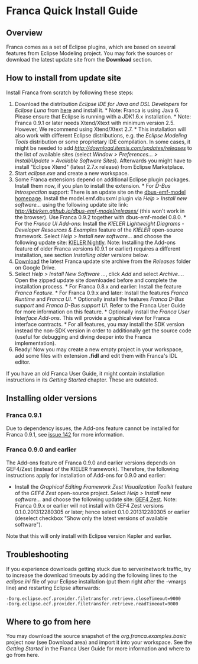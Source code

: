 # Franca Quick Install Guide #

## Overview ##

Franca comes as a set of Eclipse plugins, which are based on several features from Eclipse Modeling project. You may fork the sources or download the latest update site from the **Download** section.


## How to install from update site ##

Install Franca from scratch by following these steps:
  1. Download the distribution _Eclipse IDE for Java and DSL Developers_ for _Eclipse Luna_ from [here](https://eclipse.org/downloads/packages/eclipse-ide-java-and-dsl-developers/lunar) and install it.
    * Note: Franca is using Java 6. Please ensure that Eclipse is running with a JDK1.6.x installation.
    * Note: Franca 0.9.1 or later needs Xtend/Xtext with minimum version 2.5. However, We recommend using Xtend/Xtext 2.7.
    * This installation will also work with different Eclipse distributions, e.g. the _Eclipse Modeling Tools_ distribution or some proprietary IDE compilation. In some cases, it might be needed to add _http://download.itemis.com/updates/releases_ to the list of available sites (select _Window > Preferences... > Install/Update > Available Software Sites_). Afterwards you might have to install "Eclipse Xtend" (latest 2.7.x release) from Eclipse Marketplace.
  1. Start _eclipse.exe_ and create a new workspace.
  1. Some Franca extensions depend on additional Eclipse plugin packages. Install them now, if you plan to install the extension.
    * For _D-Bus Introspection_ support: There is an update site on the [dbus-emf-model homepage](https://github.com/kbirken/dbus-emf-model). Install the model.emf.dbusxml plugin via _Help > Install new software..._ using the following update site link: _http://kbirken.github.io/dbus-emf-model/releases/_ (this won't work in the browser). Use Franca 0.9.2 together with dbus-emf-model 0.8.0.
    * For the _Franca UI Add-ons_: Install the _KIELER Lightweight Diagrams - Developer Resources & Examples_ feature of the _KIELER_ open-source framework. Select _Help > Install new software..._ and choose the following update  site: [KIELER Nightly](http://rtsys.informatik.uni-kiel.de/~kieler/updatesite/nightly). Note: Installing the Add-ons feature of older Franca versions (0.9.1 or earlier) requires a different installation, see section _Installing older versions_ below.
  1. [Download](https://googledrive.com/host/0B7JseVbR6jvhazEtRDVsSk9mX1k) the latest Franca update site archive from the _Releases_ folder on Google Drive.
  1. Select _Help > Install New Software ..._, click _Add_ and select _Archive..._. Open the zipped update site downloaded before and complete the installation process.
    * For Franca 0.8.x and earlier: Install the feature _Franca Feature_.
    * For Franca 0.9.x and later: Install the features _Franca Runtime_ and _Franca UI_.
    * Optionally install the features _Franca D-Bus support_ and _Franca D-Bus support UI_. Refer to the Franca User Guide for more information on this feature.
    * Optionally install the _Franca User Interface Add-ons_. This will provide a graphical view for Franca interface contracts.
    * For all features, you may install the SDK version instead the non-SDK version in order to additionally get the source code (useful for debugging and diving deeper into the Franca implementation).
  1. Ready! Now you may create a new empty project in your workspace, add some files with extension **.fidl** and edit them with Franca's IDL editor.

If you have an old Franca User Guide, it might contain installation instructions in its _Getting Started_ chapter. These are outdated.


## Installing older versions ##

### Franca 0.9.1 ###

Due to dependency issues, the Add-ons feature cannot be installed for Franca 0.9.1, see [issue 142](https://code.google.com/a/eclipselabs.org/p/franca/issues/detail?id=142) for more information.

### Franca 0.9.0 and earlier ###

The Add-ons feature of Franca 0.9.0 and earlier versions depends on GEF4/Zest (instead of the KIELER framework). Therefore, the following instructions apply for installation of Add-ons for 0.9.0 and earlier:
  * Install the _Graphical Editing Framework Zest Visualization Toolkit_ feature of the _GEF4 Zest_ open-source project. Select _Help > Install new software..._ and choose the following update  site: [GEF4 Zest](http://franca.eclipselabs.org.codespot.com/git/update_site/thirdparty/gef4/0.1.0.201312280305). Note: Franca 0.9.x or earlier will not install with GEF4 Zest versions 0.1.0.201312280305 or later; hence select 0.1.0.201312280305 or earlier (deselect checkbox "Show only the latest versions of available software").

Note that this will only install with Eclipse version Kepler and earlier.


## Troubleshooting ##

If you experience downloads getting stuck due to server/network traffic, try to increase the download timeouts by adding the following lines to the _eclipse.ini_ file of your Eclipse installation (put them right after the -vmargs line) and restarting Eclipse afterwards:
```
-Dorg.eclipse.ecf.provider.filetransfer.retrieve.closeTimeout=9000
-Dorg.eclipse.ecf.provider.filetransfer.retrieve.readTimeout=9000
```


## Where to go from here ##

You may download the source snapshot of the _org.franca.examples.basic_ project now (see Download area) and import it into your workspace. See the _Getting Started_ in the Franca User Guide for more information and where to go from here.